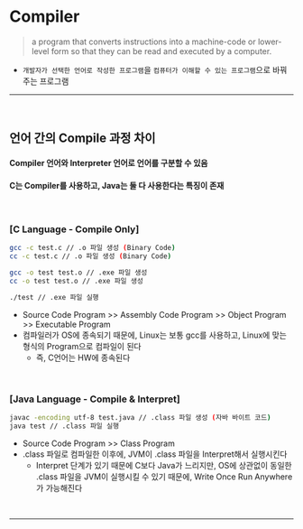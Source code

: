 # Compiler
> a program that converts instructions into a machine-code or lower-level form so that they can be read and executed by a computer.
* `개발자가 선택한 언어로 작성한 프로그램`을 `컴퓨터가 이해할 수 있는 프로그램`으로 바꿔주는 프로그램

<hr>
<br>


## 언어 간의 Compile 과정 차이
#### Compiler 언어와 Interpreter 언어로 언어를 구분할 수 있음
#### C는 Compiler를 사용하고, Java는 둘 다 사용한다는 특징이 존재

<br>

### [C Language - Compile Only]
```bash
gcc -c test.c // .o 파일 생성 (Binary Code)
cc -c test.c // .o 파일 생성 (Binary Code)

gcc -o test test.o // .exe 파일 생성
cc -o test test.o // .exe 파일 생성

./test // .exe 파일 실행
```
* Source Code Program >> Assembly Code Program >> Object Program >> Executable Program
* 컴파일러가 OS에 종속되기 때문에, Linux는 보통 gcc를 사용하고, Linux에 맞는 형식의 Program으로 컴파일이 된다
  * 즉, C언어는 HW에 종속된다

<br>

### [Java Language - Compile & Interpret]
```bash
javac -encoding utf-8 test.java // .class 파일 생성 (자바 바이트 코드)
java test // .class 파일 실행
```
* Source Code Program >> Class Program
* .class 파일로 컴파일한 이후에, JVM이 .class 파일을 Interpret해서 실행시킨다
  * Interpret 단계가 있기 때문에 C보다 Java가 느리지만, OS에 상관없이 동일한 .class 파일을 JVM이 실행시킬 수 있기 때문에, Write Once Run Anywhere가 가능해진다

<br>
<hr>
<br>
